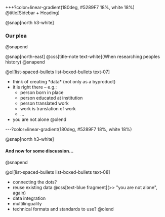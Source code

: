 +++?color=linear-gradient(180deg, #5289F7 18%, white 18%)
@title[Sidebar + Heading]


@snap[north h3-white]
### Our plea
@snapend

@snap[north-east]
@css[title-note text-white](When researching peoples history)
@snapend

@ol[list-spaced-bullets list-boxed-bullets text-07]
- think of creating \*data\* (not only as a byproduct)
- it is right there – e.g.:
    - person born in place
    - person educated at institution
    - person translated work
    - work is translation of work
    - …
- you are not alone
@olend

---?color=linear-gradient(180deg, #5289F7 18%, white 18%)

@snap[north h3-white]
#### And now for some discussion…
@snapend
 

@ol[list-spaced-bullets list-boxed-bullets text-08]
- connecting the dots?
- reuse existing data @css[text-blue fragment](\>\> "you are not alone", again)
- data integration
- multilinguality
- technical formats and standards to use?
@olend
